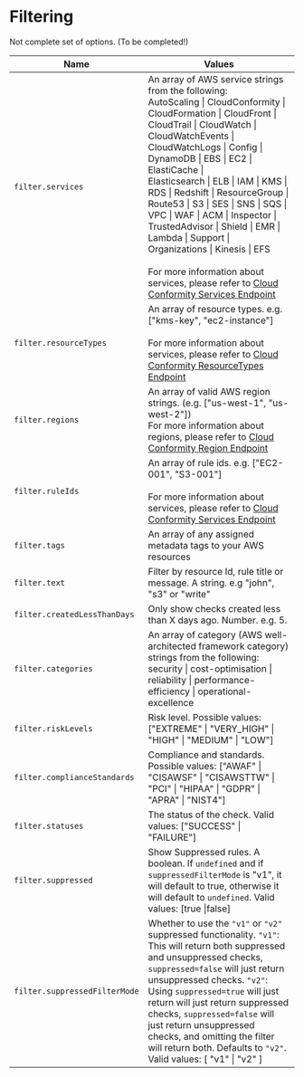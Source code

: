 # Filtering

Not complete set of options. (To be completed!)

| Name  | Values |
| ------------- | ------------- |
| `filter.services`  | An array of AWS service strings from the following: <br /> AutoScaling \| CloudConformity \| CloudFormation \| CloudFront \| CloudTrail \| CloudWatch \|<br />CloudWatchEvents \| CloudWatchLogs \| Config \| DynamoDB \| EBS \| EC2 \| ElastiCache \|<br />Elasticsearch \| ELB \| IAM \| KMS \| RDS \| Redshift \| ResourceGroup \| Route53 \| S3 \| SES \| SNS \| SQS \| VPC \| WAF \| ACM \| Inspector \| TrustedAdvisor \| Shield \| EMR \| Lambda \| Support \| Organizations \| Kinesis \| EFS<br /><br />For more information about services, please refer to [Cloud Conformity Services Endpoint](https://us-west-2.cloudconformity.com/v1/services) |
| `filter.resourceTypes`  | An array of resource types. e.g. ["kms-key", "ec2-instance"] <br /><br />For more information about services, please refer to [Cloud Conformity ResourceTypes Endpoint](https://us-west-2.cloudconformity.com/v1/resource-types) |
| `filter.regions`  | An array of valid AWS region strings. (e.g. ["us-west-1", "us-west-2"])<br /> For more information about regions, please refer to [Cloud Conformity Region Endpoint](https://us-west-2.cloudconformity.com/v1/regions) |
| `filter.ruleIds`  | An array of rule ids. e.g. ["EC2-001", "S3-001"]<br /><br />For more information about services, please refer to [Cloud Conformity Services Endpoint](https://us-west-2.cloudconformity.com/v1/services) |
| `filter.tags`  | An array of any assigned metadata tags to your AWS resources |
| `filter.text`  | Filter by resource Id, rule title or message. A string. e.g "john", "s3" or "write" |
| `filter.createdLessThanDays`  | Only show checks created less than X days ago. Number. e.g. 5. |
| `filter.categories`  | An array of category (AWS well-architected framework category) strings from the following:<br /> security \| cost-optimisation \| reliability \| performance-efficiency  \| operational-excellence <br />|
| `filter.riskLevels`  | Risk level. Possible values: ["EXTREME" \| "VERY_HIGH" \| "HIGH" \| "MEDIUM" \| "LOW"] |
| `filter.complianceStandards`  | Compliance and standards. Possible values: ["AWAF" \| "CISAWSF" \| "CISAWSTTW" \| "PCI" \| "HIPAA" \| "GDPR" \| "APRA" \| "NIST4"] |
| `filter.statuses`  | The status of the check. Valid values: ["SUCCESS" \| "FAILURE"] |
| `filter.suppressed`  | Show Suppressed rules. A boolean. If `undefined` and if `suppressedFilterMode` is "v1", it will default to true, otherwise it will default to `undefined`. Valid values: [true \|false] |
| `filter.suppressedFilterMode`  | Whether to use the `"v1"` or `"v2"` suppressed functionality. `"v1"`: This will return both suppressed and unsuppressed checks, `suppressed=false` will just return unsuppressed checks. `"v2"`: Using `suppressed=true` will just return will just return suppressed checks, `suppressed=false` will just return unsuppressed checks, and omitting the filter will return both. Defaults to `"v2"`. Valid values: [ "v1" \| "v2" ]
